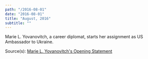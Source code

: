 ```yaml
---
path: "/2016-08-01"
date: "2016-08-01"
title: "August, 2016"
subtitle: ""
---
```


Marie L. Yovanovitch, a career diplomat, starts her assignment as US Ambassador to Ukraine.

<span class="sources">

Source(s): [Marie L. Yovanovitch's Opening Statement](https://www.politico.com/f/?id=0000016d-bbc2-d25f-af7f-ffcab0070001)

</span>
